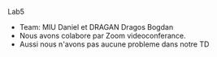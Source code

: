 Lab5

 * Team: MIU Daniel et DRAGAN Dragos Bogdan
 * Nous avons colabore par Zoom videoconferance.
 * Aussi nous n'avons pas aucune probleme dans notre TD


